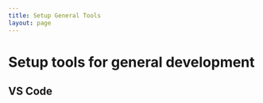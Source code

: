 ```yaml
---
title: Setup General Tools
layout: page
---
```


# Setup tools for general development

## VS Code

